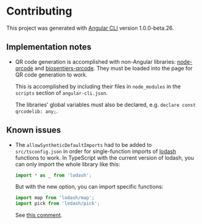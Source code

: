 # Contributing

This project was generated with [Angular CLI](https://github.com/angular/angular-cli) version 1.0.0-beta.26.



## Implementation notes

* QR code generation is accomplished with non-Angular libraries:
  [node-qrcode][node-qrcode] and [biosentiers-qrcode][biosentiers-qrcode].
  They must be loaded into the page for QR code generation to work.

  This is accomplished by including their files in `node_modules`
  in the `scripts` section of `angular-cli.json`.

  The libraries' global variables must also be declared,
  e.g. `declare const qrcodelib: any;`.



## Known issues

* The `allowSyntheticDefaultImports` had to be added to `src/tsconfig.json` in
  order for single-function imports of [lodash][lodash] functions to work. In
  TypeScript with the current version of lodash, you can only import the whole
  library like this:

  ```js
  import * as _ from 'lodash';
  ```

  But with the new option, you can import specific functions:

  ```js
  import map from 'lodash/map';
  import pick from 'lodash/pick';
  ```

  See [this comment](http://disq.us/p/1ck2bq6).



[biosentiers-qrcode]: https://github.com/MediaComem/biosentiers-qrcode
[lodash]: https://lodash.com
[node-qrcode]: https://github.com/soldair/node-qrcode
